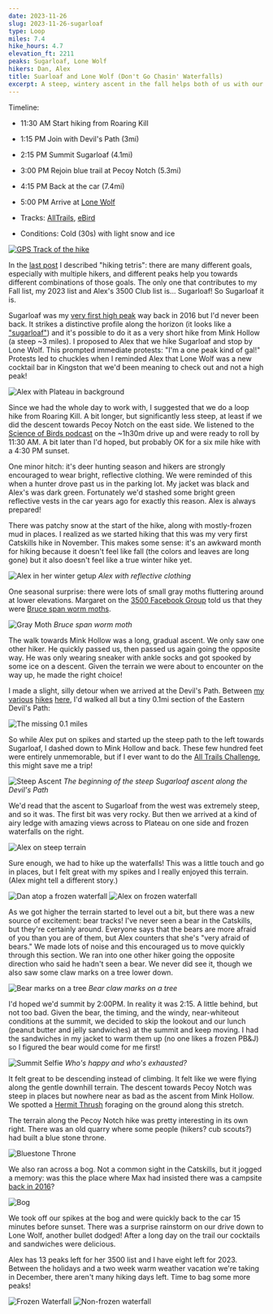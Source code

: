 ```yaml
---
date: 2023-11-26
slug: 2023-11-26-sugarloaf
type: Loop
miles: 7.4
hike_hours: 4.7
elevation_ft: 2211
peaks: Sugarloaf, Lone Wolf
hikers: Dan, Alex
title: Suarloaf and Lone Wolf (Don't Go Chasin' Waterfalls)
excerpt: A steep, wintery ascent in the fall helps both of us with our hiking goals.
---
```



Timeline:

- 11:30 AM Start hiking from Roaring Kill
- 1:15 PM Join with Devil's Path (3mi)
- 2:15 PM Summit Sugarloaf (4.1mi)
- 3:00 PM Rejoin blue trail at Pecoy Notch (5.3mi)
- 4:15 PM Back at the car (7.4mi)
- 5:00 PM Arrive at [Lone Wolf]

- Tracks: [AllTrails], [eBird]
- Conditions: Cold (30s) with light snow and ice

[![GPS Track of the hike]({{site.baseurl}}/assets/2023-11-26-sugarloaf/track.png)]({{site.baseurl}}/map/?hike=2023-11-26-sugarloaf)

In the [last post] I described "hiking tetris": there are many different goals, especially with multiple hikers, and different peaks help you towards different combinations of those goals. The only one that contributes to my Fall list, my 2023 list and Alex's 3500 Club list is… Sugarloaf! So Sugarloaf it is.

Sugarloaf was my [very first high peak] way back in 2016 but I'd never been back. It strikes a distinctive profile along the horizon (it looks like a ["sugarloaf"]) and it's possible to do it as a very short hike from Mink Hollow (a steep ~3 miles). I proposed to Alex that we hike Sugarloaf and stop by Lone Wolf. This prompted immediate protests: "I'm a one peak kind of gal!" Protests led to chuckles when I reminded Alex that Lone Wolf was a new cocktail bar in Kingston that we'd been meaning to check out and not a high peak!

![Alex with Plateau in background]({{site.baseurl}}/assets/2023-11-26-sugarloaf/6409-alex-plateau.jpeg)

Since we had the whole day to work with, I suggested that we do a loop hike from Roaring Kill. A bit longer, but significantly less steep, at least if we did the descent towards Pecoy Notch on the east side. We listened to the [Science of Birds podcast] on the ~1h30m drive up and were ready to roll by 11:30 AM. A bit later than I'd hoped, but probably OK for a six mile hike with a 4:30 PM sunset.

One minor hitch: it's deer hunting season and hikers are strongly encouraged to wear bright, reflective clothing. We were reminded of this when a hunter drove past us in the parking lot. My jacket was black and Alex's was dark green. Fortunately we'd stashed some bright green reflective vests in the car years ago for exactly this reason. Alex is always prepared!

There was patchy snow at the start of the hike, along with mostly-frozen mud in places. I realized as we started hiking that this was my very first Catskills hike in November. This makes some sense: it's an awkward month for hiking because it doesn't feel like fall (the colors and leaves are long gone) but it also doesn't feel like a true winter hike yet.

![Alex in her winter getup]({{site.baseurl}}/assets/2023-11-26-sugarloaf/6399-alex-getup-early.jpeg)
_Alex with reflective clothing_

One seasonal surprise: there were lots of small gray moths fluttering around at lower elevations. Margaret on the [3500 Facebook Group] told us that they were [Bruce span worm moths].

![Gray Moth]({{site.baseurl}}/assets/2023-11-26-sugarloaf/6398-moth.jpeg)
_Bruce span worm moth_

The walk towards Mink Hollow was a long, gradual ascent. We only saw one other hiker. He quickly passed us, then passed us again going the opposite way. He was only wearing sneaker with ankle socks and got spooked by some ice on a descent. Given the terrain we were about to encounter on the way up, he made the right choice!

I made a slight, silly detour when we arrived at the Devil's Path. Between [my] [various] [hikes] [here], I'd walked all but a tiny 0.1mi section of the Eastern Devil's Path:

![The missing 0.1 miles]({{site.baseurl}}/assets/2023-11-26-sugarloaf/missing-section.jpeg)

So while Alex put on spikes and started up the steep path to the left towards Sugarloaf, I dashed down to Mink Hollow and back. These few hundred feet were entirely unmemorable, but if I ever want to do the [All Trails Challenge], this might save me a trip!

![Steep Ascent]({{site.baseurl}}/assets/2023-11-26-sugarloaf/6404-steep-ascent.jpeg)
_The beginning of the steep Sugarloaf ascent along the Devil's Path_

We'd read that the ascent to Sugarloaf from the west was extremely steep, and so it was. The first bit was very rocky. But then we arrived at a kind of airy ledge with amazing views across to Plateau on one side and frozen waterfalls on the right.

![Alex on steep terrain]({{site.baseurl}}/assets/2023-11-26-sugarloaf/6406-alex-steep.jpeg)

Sure enough, we had to hike up the waterfalls! This was a little touch and go in places, but I felt great with my spikes and I really enjoyed this terrain. (Alex might tell a different story.)

![Dan atop a frozen waterfall]({{site.baseurl}}/assets/2023-11-26-sugarloaf/3855-dan-on-waterfall.jpeg)
![Alex on frozen waterfall]({{site.baseurl}}/assets/2023-11-26-sugarloaf/6408-alex-waterfall.jpeg)

As we got higher the terrain started to level out a bit, but there was a new source of excitement: bear tracks! I've never seen a bear in the Catskills, but they're certainly around. Everyone says that the bears are more afraid of you than you are of them, but Alex counters that she's "very afraid of bears." We made lots of noise and this encouraged us to move quickly through this section. We ran into one other hiker going the opposite direction who said he hadn't seen a bear. We never did see it, though we also saw some claw marks on a tree lower down.

![Bear marks on a tree]({{site.baseurl}}/assets/2023-11-26-sugarloaf/6413-bear-marks.jpeg)
_Bear claw marks on a tree_

I'd hoped we'd summit by 2:00PM. In reality it was 2:15. A little behind, but not too bad. Given the bear, the timing, and the windy, near-whiteout conditions at the summit, we decided to skip the lookout and our lunch (peanut butter and jelly sandwiches) at the summit and keep moving. I had the sandwiches in my jacket to warm them up (no one likes a frozen PB&J) so I figured the bear would come for me first!

![Summit Selfie]({{site.baseurl}}/assets/2023-11-26-sugarloaf/6411-summit.jpeg)
_Who's happy and who's exhausted?_

It felt great to be descending instead of climbing. It felt like we were flying along the gentle downhill terrain. The descent towards Pecoy Notch was steep in places but nowhere near as bad as the ascent from Mink Hollow. We spotted a [Hermit Thrush] foraging on the ground along this stretch.

The terrain along the Pecoy Notch hike was pretty interesting in its own right. There was an old quarry where some people (hikers? cub scouts?) had built a blue stone throne.

![Bluestone Throne]({{site.baseurl}}/assets/2023-11-26-sugarloaf/6417-bluestone-throne.jpeg)

We also ran across a bog. Not a common sight in the Catskills, but it jogged a memory: was this the place where Max had insisted there was a campsite [back in 2016]?

![Bog]({{site.baseurl}}/assets/2023-11-26-sugarloaf/6414-bog.jpeg)

We took off our spikes at the bog and were quickly back to the car 15 minutes before sunset. There was a surprise rainstorm on our drive down to Lone Wolf, another bullet dodged! After a long day on the trail our cocktails and sandwiches were delicious.

Alex has 13 peaks left for her 3500 list and I have eight left for 2023. Between the holidays and a two week warm weather vacation we're taking in December, there aren't many hiking days left. Time to bag some more peaks!

![Frozen Waterfall]({{site.baseurl}}/assets/2023-11-26-sugarloaf/6407-frozen-waterfall.jpeg)
![Non-frozen waterfall]({{site.baseurl}}/assets/2023-11-26-sugarloaf/6415-waterfall.jpeg)

[alltrails]: https://www.alltrails.com/explore/recording/afternoon-hike-at-sugarloaf-mountain-loop-via-pecoy-notch-and-mink-hollow-trails-84c578f
[ebird]: https://ebird.org/checklist/S155308862
[last post]: https://www.danvk.org/catskills/2023/10/16/2023-10-16-wittenberg-cornell.html
[Lone Wolf]: https://www.lonewolfkingston.com/
[very first high peak]: https://www.danvk.org/catskills/2016/05/28/2016-05-28-sugarloaf-twin.html
["sugarloaf"]: https://en.wikipedia.org/wiki/Sugarloaf
[Science of Birds podcast]: https://www.scienceofbirds.com/podcast/avian-rebrand-new-names-for-many-north-american-birds
[3500 Facebook Group]: https://www.facebook.com/groups/CatskillsTrailConditions/posts/2364654473734768
[Bruce span worm moths]: https://en.wikipedia.org/wiki/Operophtera_bruceata
[various]: https://www.danvk.org/catskills/2016/05/28/2016-05-28-sugarloaf-twin.html
[hikes]: https://www.danvk.org/catskills/2017/06/11/2017-06-11-indian-head.html
[here]: https://www.danvk.org/catskills/2022/07/16/2022-07-16-indian-twin.html
[my]: https://www.danvk.org/catskills/2022/10/09/2022-10-09-plateau.html
[All Trails Challenge]: https://catskillmountainclub.org/the-all-trails-hiking-challenge-redlining-the-catskills/
[Hermit Thrush]: https://www.allaboutbirds.org/guide/Hermit_Thrush/id
[back in 2016]: https://www.danvk.org/catskills/2016/05/28/2016-05-28-sugarloaf-twin.html
